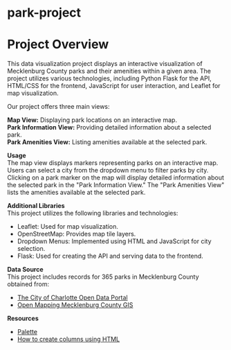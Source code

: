 # park-project
# Project Overview
This data visualization project displays an interactive visualization of Mecklenburg County parks and their amenities within a given area. The project utilizes various technologies, including Python Flask for the API, HTML/CSS for the frontend, JavaScript for user interaction, and Leaflet for map visualization.

Our project offers three main views:

**Map View:** Displaying park locations on an interactive map.<br>
**Park Information View:** Providing detailed information about a selected park.<br>
**Park Amenities View:** Listing amenities available at the selected park.<br>

**Usage**<br>
The map view displays markers representing parks on an interactive map.
Users can select a city from the dropdown menu to filter parks by city.
Clicking on a park marker on the map will display detailed information about the selected park in the "Park Information View."
The "Park Amenities View" lists the amenities available at the selected park.

**Additional Libraries**<br>
This project utilizes the following libraries and technologies:
* Leaflet: Used for map visualization.
* OpenStreetMap: Provides map tile layers.
* Dropdown Menus: Implemented using HTML and JavaScript for city selection.
* Flask: Used for creating the API and serving data to the frontend.

**Data Source**<br>
This project includes records for 365 parks in Mecklenburg County obtained from:
* [The City of Charlotte Open Data Portal](https://data.charlottenc.gov/)
* [Open Mapping Mecklenburg County GIS](https://maps.mecknc.gov/openmapping/index.html)

**Resources**<br>
- [Palette](http://colrd.com/palette/19065/)
- [How to create columns using HTML](https://www.educative.io/answers/how-to-create-columns-in-html)
